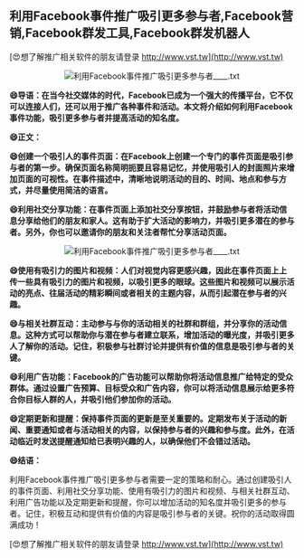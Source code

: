 ## **利用Facebook事件推广吸引更多参与者,Facebook营销,Facebook群发工具,Facebook群发机器人**

[😍想了解推广相关软件的朋友请登录 http://www.vst.tw](http://www.vst.tw)

 <center><img src="https://vst.tw/MP4/tuiguang/png/3.png" alt="利用Facebook事件推广吸引更多参与者____.txt"></center>

**😄导语：在当今社交媒体的时代，Facebook已成为一个强大的传播平台，它不仅可以连接人们，还可以用于推广各种事件和活动。本文将介绍如何利用Facebook事件功能，吸引更多参与者并提高活动的知名度。**

**😄正文：**

**😄创建一个吸引人的事件页面：在Facebook上创建一个专门的事件页面是吸引参与者的第一步。确保页面名称简明扼要且容易记忆，并使用吸引人的封面照片来增加页面的可视性。在事件描述中，清晰地说明活动的目的、时间、地点和参与方式，并尽量使用简洁的语言。**

**😄利用社交分享功能：在事件页面上添加社交分享按钮，并鼓励参与者将活动信息分享给他们的朋友和家人。这有助于扩大活动的影响力，并吸引更多潜在的参与者。另外，你也可以邀请你的朋友和关注者帮忙分享活动页面。**

 <center><img src="https://vst.tw/MP4/tuiguang/png/0.png" alt="利用Facebook事件推广吸引更多参与者____.txt"></center>

**😄使用有吸引力的图片和视频：人们对视觉内容更感兴趣，因此在事件页面上上传一些具有吸引力的图片和视频，以吸引更多的眼球。这些图片和视频可以展示活动的亮点、往届活动的精彩瞬间或者相关的主题内容，从而引起潜在参与者的兴趣。**

**😄与相关社群互动：主动参与与你的活动相关的社群和群组，并分享你的活动信息。这种方式可以帮助你与潜在参与者建立联系，增加活动的曝光度，并吸引更多人了解你的活动。记住，积极参与社群讨论并提供有价值的信息是吸引参与者的关键。**

**😄利用广告功能：Facebook的广告功能可以帮助你将活动信息推广给特定的受众群体。通过设置广告预算、目标受众和广告内容，你可以将活动信息展示给更多符合你目标人群的人，并吸引他们参加你的活动。**

**😄定期更新和提醒：保持事件页面的更新是至关重要的。定期发布关于活动的新闻、重要通知或者与活动相关的内容，以保持参与者的兴趣和参与度。此外，在活动临近时发送提醒通知给已表明兴趣的人，以确保他们不会错过活动。**

**😄结语：**

利用Facebook事件推广吸引更多参与者需要一定的策略和耐心。通过创建吸引人的事件页面、利用社交分享功能、使用有吸引力的图片和视频、与相关社群互动、利用广告功能以及定期更新和提醒，你可以增加活动的知名度并吸引更多的参与者。记住，积极互动和提供有价值的内容是吸引参与者的关键。祝你的活动取得圆满成功！

[😍想了解推广相关软件的朋友请登录 http://www.vst.tw](http://www.vst.tw)




